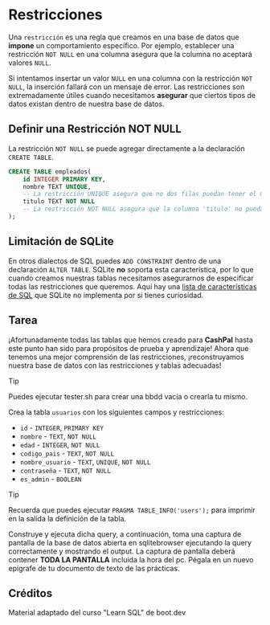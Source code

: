 # Restricciones

Una `restricción` es una regla que creamos en una base de datos que **impone** un comportamiento específico. Por ejemplo, establecer una restricción `NOT NULL` en una columna asegura que la columna no aceptará valores `NULL`.

Si intentamos insertar un valor `NULL` en una columna con la restricción `NOT NULL`, la inserción fallará con un mensaje de error. Las restricciones son extremadamente útiles cuando necesitamos **asegurar** que ciertos tipos de datos existan dentro de nuestra base de datos.

## Definir una Restricción NOT NULL

La restricción `NOT NULL` se puede agregar directamente a la declaración `CREATE TABLE`.

```sql
CREATE TABLE empleados(
    id INTEGER PRIMARY KEY,
    nombre TEXT UNIQUE,
    -- La restricción UNIQUE asegura que no dos filas puedan tener el mismo valor en la columna 'nombre'
    titulo TEXT NOT NULL
    -- La restricción NOT NULL asegura que la columna 'titulo' no pueda tener valores NULL
);
```

## Limitación de SQLite

En otros dialectos de SQL puedes `ADD CONSTRAINT` dentro de una declaración `ALTER TABLE`. SQLite **no** soporta esta característica, por lo que cuando creamos nuestras tablas necesitamos asegurarnos de especificar todas las restricciones que queremos. Aquí hay una [lista de características de SQL](https://www.sqlite.org/omitted.html) que SQLite no implementa por si tienes curiosidad.

## Tarea

¡Afortunadamente todas las tablas que hemos creado para **CashPal** hasta este punto han sido para propósitos de prueba y aprendizaje! Ahora que tenemos una mejor comprensión de las restricciones, ¡reconstruyamos nuestra base de datos con las restricciones y tablas adecuadas!

> [!TIP]
> Puedes ejecutar tester.sh para crear una bbdd vacía o crearla tu mismo.

Crea la tabla `usuarios` con los siguientes campos y restricciones:

- `id` - `INTEGER`, `PRIMARY KEY`
- `nombre` - `TEXT`, `NOT NULL`
- `edad` - `INTEGER`, `NOT NULL`
- `codigo_pais` - `TEXT`, `NOT NULL`
- `nombre_usuario` - `TEXT`, `UNIQUE`, `NOT NULL`
- `contraseña` - `TEXT`, `NOT NULL`
- `es_admin` - `BOOLEAN`

> [!TIP]
> Recuerda que puedes ejecutar `PRAGMA TABLE_INFO('users');` para imprimir en la salida la definición de la tabla.

Construye y ejecuta dicha query, a continuación, toma una captura de pantalla de la base de datos abierta en sqlitebrowser ejecutando la query correctamente y mostrando el output. La captura de pantalla deberá contener **TODA LA PANTALLA** incluida la hora del pc. Pégala en un nuevo epígrafe de tu documento de texto de las prácticas.

## Créditos

Material adaptado del curso "Learn SQL" de boot.dev
